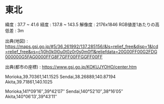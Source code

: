 
# 東北

緯度 : 37.7 ~ 41.6
経度 : 137.8 ~ 143.5
解像度 : 2176x1846
RGB値差1あたりの高低差 : 3m

出典(地図) : https://maps.gsi.go.jp/#5/36.261992/137.285156/&ls=relief_free&disp=1&lcd=relief_free&vs=c1j0h0k0l0u0t0z0r0s0m0f1&reliefdata=20G00FF00G2FDG000000G5FAG0000FFG8F7GFF00FFGGFF00FF

出典(都市の座標) : https://www.gsi.go.jp/KOKUJYOHO/center.htm


Morioka,39.70361,141.1525
Sendai,38.26889,140.87194
Akita,39.71861,140.1025

Morioka,141°09′16′′,39°42′07′′
Sendai,140°52′10′′,38°16′05′′
Akita,140°06′13′,39°43′11′′

